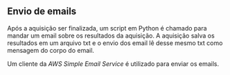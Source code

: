 ## Envio de emails

Após a aquisição ser finalizada, um script em Python é chamado para mandar um email sobre os resultados da aquisição. 
A aquisição salva os resultados em um arquivo txt e o envio dos email lê desse mesmo txt como mensagem do corpo do email.

Um cliente da _AWS Simple Email Service_ é utilizado para enviar os emails.
